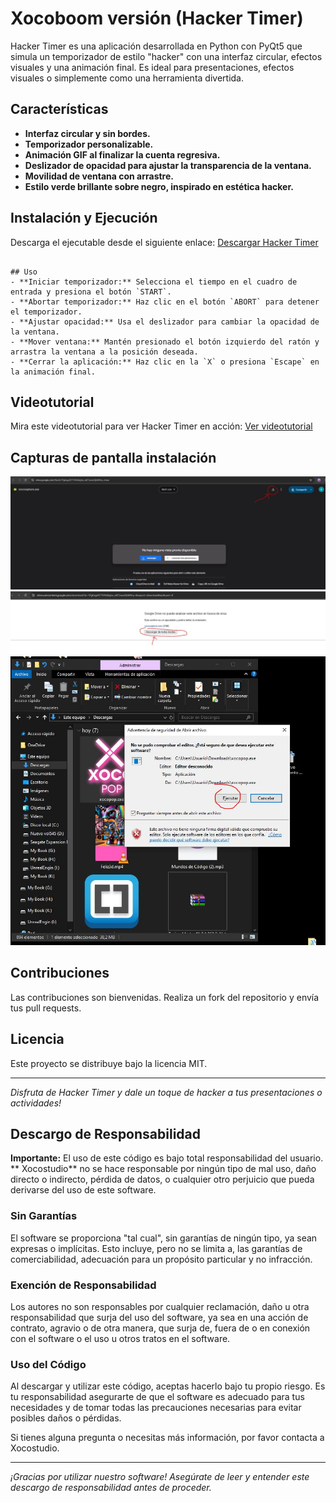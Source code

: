
# Xocoboom versión (Hacker Timer)

Hacker Timer es una aplicación desarrollada en Python con PyQt5 que simula un temporizador de estilo "hacker" con una interfaz circular, efectos visuales y una animación final. Es ideal para presentaciones, efectos visuales o simplemente como una herramienta divertida.

## Características
- **Interfaz circular y sin bordes.**
- **Temporizador personalizable.**
- **Animación GIF al finalizar la cuenta regresiva.**
- **Deslizador de opacidad para ajustar la transparencia de la ventana.**
- **Movilidad de ventana con arrastre.**
- **Estilo verde brillante sobre negro, inspirado en estética hacker.**



## Instalación y Ejecución
 Descarga el ejecutable desde el siguiente enlace:
   [Descargar Hacker Timer](https://drive.google.com/file/d/1ba6Y7Yvi1NEAieWGekX9x5g3cPYraDhx/view?usp=sharing)


```

## Uso
- **Iniciar temporizador:** Selecciona el tiempo en el cuadro de entrada y presiona el botón `START`.
- **Abortar temporizador:** Haz clic en el botón `ABORT` para detener el temporizador.
- **Ajustar opacidad:** Usa el deslizador para cambiar la opacidad de la ventana.
- **Mover ventana:** Mantén presionado el botón izquierdo del ratón y arrastra la ventana a la posición deseada.
- **Cerrar la aplicación:** Haz clic en la `X` o presiona `Escape` en la animación final.
```

## Videotutorial
Mira este videotutorial para ver Hacker Timer en acción:
[Ver videotutorial](https://www.youtube.com/watch?v=NsxmHdBRT2Q)

## Capturas de pantalla instalación
![Xocopop en acción](Descargar.JPG)
![Xocopop en acción](Descargar1.JPG)
![Xocopop en acción](Descarga3.JPG)

## Contribuciones
Las contribuciones son bienvenidas. Realiza un fork del repositorio y envía tus pull requests.

## Licencia
Este proyecto se distribuye bajo la licencia MIT.

---

_Disfruta de Hacker Timer y dale un toque de hacker a tus presentaciones o actividades!_


## Descargo de Responsabilidad

**Importante:** El uso de este código es bajo total responsabilidad del usuario. ** Xocostudio** no se hace responsable por ningún tipo de mal uso, daño directo o indirecto, pérdida de datos, o cualquier otro perjuicio que pueda derivarse del uso de este software.

### Sin Garantías

El software se proporciona "tal cual", sin garantías de ningún tipo, ya sean expresas o implícitas. Esto incluye, pero no se limita a, las garantías de comerciabilidad, adecuación para un propósito particular y no infracción.

### Exención de Responsabilidad

Los autores no son responsables por cualquier reclamación, daño u otra responsabilidad que surja del uso del software, ya sea en una acción de contrato, agravio o de otra manera, que surja de, fuera de o en conexión con el software o el uso u otros tratos en el software.

### Uso del Código

Al descargar y utilizar este código, aceptas hacerlo bajo tu propio riesgo. Es tu responsabilidad asegurarte de que el software es adecuado para tus necesidades y de tomar todas las precauciones necesarias para evitar posibles daños o pérdidas.



Si tienes alguna pregunta o necesitas más información, por favor contacta a Xocostudio.

---

*¡Gracias por utilizar nuestro software! Asegúrate de leer y entender este descargo de responsabilidad antes de proceder.*



